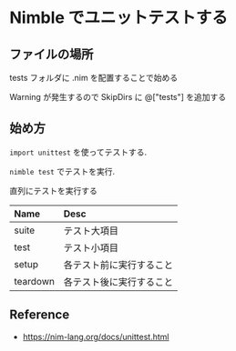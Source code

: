 # Nimble でユニットテストする

## ファイルの場所

tests フォルダに .nim を配置することで始める

Warning が発生するので SkipDirs に @["tests"] を追加する

## 始め方

`import unittest` を使ってテストする.

`nimble test` でテストを実行.

直列にテストを実行する

| Name | Desc |
| :-- | :-- |
| suite | テスト大項目 |
| test | テスト小項目 |
| setup | 各テスト前に実行すること |
| teardown | 各テスト後に実行すること |

## Reference

- https://nim-lang.org/docs/unittest.html
